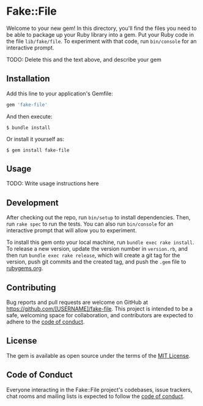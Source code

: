 # Fake::File

Welcome to your new gem! In this directory, you'll find the files you need to be able to package up your Ruby library into a gem. Put your Ruby code in the file `lib/fake/file`. To experiment with that code, run `bin/console` for an interactive prompt.

TODO: Delete this and the text above, and describe your gem

## Installation

Add this line to your application's Gemfile:

```ruby
gem 'fake-file'
```

And then execute:

    $ bundle install

Or install it yourself as:

    $ gem install fake-file

## Usage

TODO: Write usage instructions here

## Development

After checking out the repo, run `bin/setup` to install dependencies. Then, run `rake spec` to run the tests. You can also run `bin/console` for an interactive prompt that will allow you to experiment.

To install this gem onto your local machine, run `bundle exec rake install`. To release a new version, update the version number in `version.rb`, and then run `bundle exec rake release`, which will create a git tag for the version, push git commits and the created tag, and push the `.gem` file to [rubygems.org](https://rubygems.org).

## Contributing

Bug reports and pull requests are welcome on GitHub at https://github.com/[USERNAME]/fake-file. This project is intended to be a safe, welcoming space for collaboration, and contributors are expected to adhere to the [code of conduct](https://github.com/[USERNAME]/fake-file/blob/master/CODE_OF_CONDUCT.md).

## License

The gem is available as open source under the terms of the [MIT License](https://opensource.org/licenses/MIT).

## Code of Conduct

Everyone interacting in the Fake::File project's codebases, issue trackers, chat rooms and mailing lists is expected to follow the [code of conduct](https://github.com/[USERNAME]/fake-file/blob/master/CODE_OF_CONDUCT.md).
